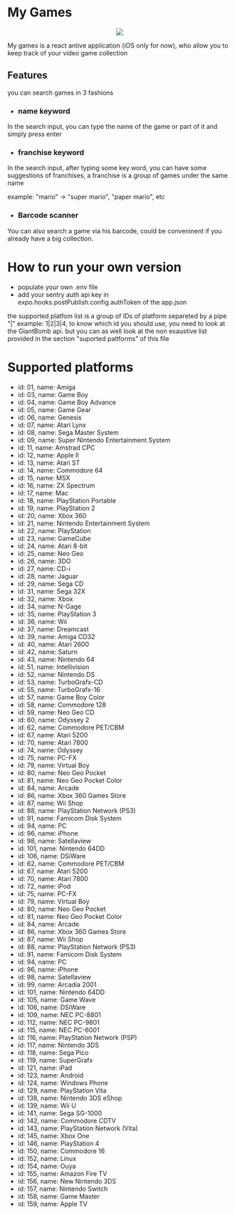 # My Games
<p align="center">
  <img src ="https://github.com/F4b1n0u/my-games/blob/develop/demo.gif" />
</p>
My games is a react antive application (iOS only for now), who allow you to keep track of your video game collection

## Features
you can search games in 3 fashions

- ### name keyword
In the search input, you can type the name of the game or part of it and simply press enter
- ### franchise keyword
In the search input, after typing some key word, you can have some suggestions of franchises, a franchise is a group of games under the same name

example: "mario" -> "super mario", "paper mario", etc
- ### Barcode scanner
You can also search a game via his barcode, could be conveninent if you already have a big collection.


# How to run your own version
- populate your own .env file
- add your sentry auth api key in expo.hooks.postPublish.config.authToken  of the app.json


the supported platfom list is a group of IDs of platform separeted by a pipe "|"
example: 1|2|3|4, to know which id you should use, you need to look at the GiantBomb api. but you can as well look at the non exaustive list provided in the section "suported paltforms" of this file

# Supported platforms

- id: 01,  name: Amiga
- id: 03,  name: Game Boy
- id: 04,  name: Game Boy Advance
- id: 05,  name: Game Gear
- id: 06,  name: Genesis
- id: 07,  name: Atari Lynx
- id: 08,  name: Sega Master System
- id: 09,  name: Super Nintendo Entertainment System
- id: 11, name: Amstrad CPC
- id: 12, name: Apple II
- id: 13, name: Atari ST
- id: 14, name: Commodore 64
- id: 15, name: MSX
- id: 16, name: ZX Spectrum
- id: 17, name: Mac
- id: 18, name: PlayStation Portable
- id: 19, name: PlayStation 2
- id: 20, name: Xbox 360
- id: 21, name: Nintendo Entertainment System
- id: 22, name: PlayStation
- id: 23, name: GameCube
- id: 24, name: Atari 8-bit
- id: 25, name: Neo Geo
- id: 26, name: 3DO
- id: 27, name: CD-i
- id: 28, name: Jaguar
- id: 29, name: Sega CD
- id: 31, name: Sega 32X
- id: 32, name: Xbox
- id: 34, name: N-Gage
- id: 35, name: PlayStation 3
- id: 36, name: Wii
- id: 37, name: Dreamcast
- id: 39, name: Amiga CD32
- id: 40, name: Atari 2600
- id: 42, name: Saturn
- id: 43, name: Nintendo 64
- id: 51, name: Intellivision
- id: 52, name: Nintendo DS
- id: 53, name: TurboGrafx-CD
- id: 55, name: TurboGrafx-16
- id: 57, name: Game Boy Color
- id: 58, name: Commodore 128
- id: 59, name: Neo Geo CD
- id: 60, name: Odyssey 2
- id: 62, name: Commodore PET/CBM
- id: 67, name: Atari 5200
- id: 70, name: Atari 7800
- id: 74, name: Odyssey
- id: 75, name: PC-FX
- id: 79, name: Virtual Boy
- id: 80, name: Neo Geo Pocket
- id: 81, name: Neo Geo Pocket Color
- id: 84, name: Arcade
- id: 86, name: Xbox 360 Games Store
- id: 87, name: Wii Shop
- id: 88, name: PlayStation Network (PS3)
- id: 91, name: Famicom Disk System
- id: 94, name: PC
- id: 96, name: iPhone
- id: 98, name: Satellaview
- id: 101,  name: Nintendo 64DD
- id: 106,  name: DSiWare
- id: 62, name: Commodore PET/CBM
- id: 67, name: Atari 5200
- id: 70, name: Atari 7800
- id: 72, name: iPod
- id: 75, name: PC-FX
- id: 79, name: Virtual Boy
- id: 80, name: Neo Geo Pocket
- id: 81, name: Neo Geo Pocket Color
- id: 84, name: Arcade
- id: 86, name: Xbox 360 Games Store
- id: 87, name: Wii Shop
- id: 88, name: PlayStation Network (PS3)
- id: 91, name: Famicom Disk System
- id: 94, name: PC
- id: 96, name: iPhone
- id: 98, name: Satellaview
- id: 99, name: Arcadia 2001
- id: 101,  name: Nintendo 64DD
- id: 105,  name: Game Wave
- id: 106,  name: DSiWare
- id: 109,  name: NEC PC-8801
- id: 112,  name: NEC PC-9801
- id: 115,  name: NEC PC-6001
- id: 116,  name: PlayStation Network (PSP)
- id: 117,  name: Nintendo 3DS
- id: 118,  name: Sega Pico
- id: 119,  name: SuperGrafx
- id: 121,  name: iPad
- id: 123,  name: Android
- id: 124,  name: Windows Phone
- id: 129,  name: PlayStation Vita
- id: 138,  name: Nintendo 3DS eShop
- id: 139,  name: Wii U
- id: 141,  name: Sega SG-1000
- id: 142,  name: Commodore CDTV
- id: 143,  name: PlayStation Network (Vita)
- id: 145,  name: Xbox One
- id: 146,  name: PlayStation 4
- id: 150,  name: Commodore 16
- id: 152,  name: Linux
- id: 154,  name: Ouya
- id: 155,  name: Amazon Fire TV
- id: 156,  name: New Nintendo 3DS
- id: 157,  name: Nintendo Switch
- id: 158,  name: Game Master
- id: 159,  name: Apple TV
